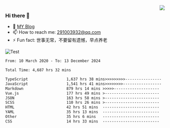 <img align='right' src='https://github-readme-stats.vercel.app/api?username=niaogege&show_icons=true&theme=radical'/>

### Hi there 👋

- 🌱 [MY Blog](https://bythewayer.com/)
- 📫 How to reach me: 291003932@qq.com
- ⚡ Fun fact:  世事无常，不要留有遗憾，早点养老

![Test](https://github-readme-stats.vercel.app/api/top-langs/?username=niaogege&layout=compact)

<!--START_SECTION:waka-->

```txt
From: 10 March 2020 - To: 13 December 2024

Total Time: 4,687 hrs 32 mins

TypeScript                 1,637 hrs 38 mins>>>>>>>>>----------------   34.94 %
JavaScript                 1,541 hrs 41 mins>>>>>>>>-----------------   32.89 %
Markdown                   879 hrs 14 mins >>>>>--------------------   18.76 %
Vue.js                     177 hrs 49 mins >------------------------   03.79 %
JSON                       163 hrs 58 mins >------------------------   03.50 %
SCSS                       110 hrs 26 mins >------------------------   02.36 %
HTML                       42 hrs 51 mins  -------------------------   00.91 %
YAML                       35 hrs 13 mins  -------------------------   00.75 %
Other                      35 hrs 6 mins   -------------------------   00.75 %
CSS                        14 hrs 33 mins  -------------------------   00.31 %
```

<!--END_SECTION:waka-->
